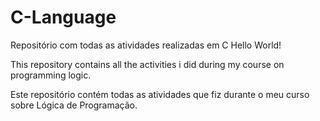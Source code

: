 # C-Language
Repositório com todas as atividades realizadas em C
Hello World! 

This repository contains all the activities i did during my course on programming logic. 

Este repositório contém todas as atividades que fiz durante o meu curso sobre Lógica de Programação. 
